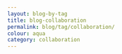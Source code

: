 ```yaml
---
layout: blog-by-tag
title: blog-collaboration
permalink: blog/tag/collaboration/
colour: aqua
category: collaboration
---
```

